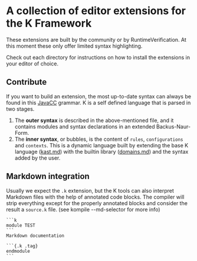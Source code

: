 # A collection of editor extensions for the K Framework

These extensions are built by the community or by
RuntimeVerification. At this moment these only offer limited syntax
highlighting.

Check out each directory for instructions on how to
install the extensions in your editor of choice.

## Contribute

If you want to build an extension, the most up-to-date syntax
can always be found in this [JavaCC](https://github.com/runtimeverification/k/blob/master/kernel/src/main/javacc/Outer.jj) grammar.
K is a self defined language that is parsed in two stages.

1. The **outer syntax** is described in the above-mentioned file, and it contains
modules and syntax declarations in an extended Backus-Naur-Form.
2. The **inner syntax**, or bubbles, is the content of `rules`,
`configurations` and `contexts`. This is a dynamic language built by extending
the base K language ([kast.md](https://github.com/runtimeverification/k/blob/master/k-distribution/include/kframework/builtin/kast.md))
with the builtin library ([domains.md](https://github.com/runtimeverification/k/blob/master/k-distribution/include/kframework/builtin/domains.md))
and the syntax added by the user.

## Markdown integration
Usually we expect the `.k` extension, but the K tools can also interpret
Markdown files with the help of annotated code blocks. The compiler will
strip everything except for the properly annotated blocks and consider
the result a `source.k` file. (see kompile --md-selector for more info)

~~~
```k
module TEST
```
Markdown documentation

```{.k .tag}
endmodule
```
~~~
